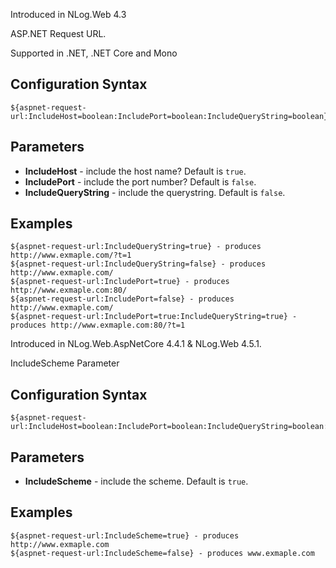 Introduced in NLog.Web 4.3

ASP.NET Request URL.

Supported in .NET, .NET Core and Mono

## Configuration Syntax
```
${aspnet-request-url:IncludeHost=boolean:IncludePort=boolean:IncludeQueryString=boolean}
```

## Parameters
* **IncludeHost** - include the host name? Default is `true`.
* **IncludePort** - include the port number? Default is `false`.
* **IncludeQueryString** - include the querystring. Default is `false`.

## Examples

```
${aspnet-request-url:IncludeQueryString=true} - produces http://www.exmaple.com/?t=1
${aspnet-request-url:IncludeQueryString=false} - produces http://www.exmaple.com/
${aspnet-request-url:IncludePort=true} - produces http://www.exmaple.com:80/
${aspnet-request-url:IncludePort=false} - produces http://www.exmaple.com/
${aspnet-request-url:IncludePort=true:IncludeQueryString=true} - produces http://www.exmaple.com:80/?t=1    
```

Introduced in NLog.Web.AspNetCore 4.4.1 & NLog.Web 4.5.1. 

IncludeScheme Parameter

## Configuration Syntax
```
${aspnet-request-url:IncludeHost=boolean:IncludePort=boolean:IncludeQueryString=boolean:IncludeScheme=boolean}
```

## Parameters
* **IncludeScheme** - include the scheme. Default is `true`.

## Examples

```
${aspnet-request-url:IncludeScheme=true} - produces http://www.exmaple.com
${aspnet-request-url:IncludeScheme=false} - produces www.exmaple.com 
```
